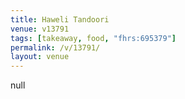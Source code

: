 ```yaml
---
title: Haweli Tandoori
venue: v13791
tags: [takeaway, food, "fhrs:695379"]
permalink: /v/13791/
layout: venue
---
```

null
